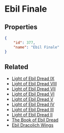 # Ebil Finale

<no description available>

## Properties

```json
{
    "id": 377,
    "name": "Ebil Finale"
}
```

## Related

- [Light of Ebil Dread IX](../items/21176-light-of-ebil-dread-ix.md)
- [Light of Ebil Dread VIII](../items/21175-light-of-ebil-dread-viii.md)
- [Light of Ebil Dread VII](../items/21174-light-of-ebil-dread-vii.md)
- [Light of Ebil Dread VI](../items/21173-light-of-ebil-dread-vi.md)
- [Light of Ebil Dread V](../items/21172-light-of-ebil-dread-v.md)
- [Light of Ebil Dread IV](../items/21171-light-of-ebil-dread-iv.md)
- [Light of Ebil Dread III](../items/21170-light-of-ebil-dread-iii.md)
- [Light of Ebil Dread II](../items/21169-light-of-ebil-dread-ii.md)
- [The Book of Ebil Dread](../items/21166-the-book-of-ebil-dread.md)
- [Ebil Dracolich Wings](../items/21167-ebil-dracolich-wings.md)


